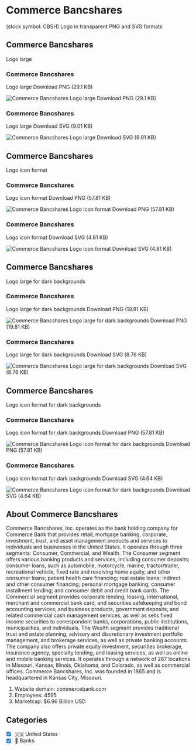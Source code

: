 # Commerce Bancshares
 (stock symbol: CBSH) Logo in transparent PNG and SVG formats

## Commerce Bancshares
 Logo large

### Commerce Bancshares
 Logo large Download PNG (29.1 KB)

![Commerce Bancshares
 Logo large Download PNG (29.1 KB)](/img/orig/CBSH_BIG-3bdb9ea8.png)

### Commerce Bancshares
 Logo large Download SVG (9.01 KB)

![Commerce Bancshares
 Logo large Download SVG (9.01 KB)](/img/orig/CBSH_BIG-10053c06.svg)

## Commerce Bancshares
 Logo icon format

### Commerce Bancshares
 Logo icon format Download PNG (57.81 KB)

![Commerce Bancshares
 Logo icon format Download PNG (57.81 KB)](/img/orig/CBSH-4059fb8a.png)

### Commerce Bancshares
 Logo icon format Download SVG (4.81 KB)

![Commerce Bancshares
 Logo icon format Download SVG (4.81 KB)](/img/orig/CBSH-ff81f9e0.svg)

## Commerce Bancshares
 Logo large for dark backgrounds

### Commerce Bancshares
 Logo large for dark backgrounds Download PNG (19.81 KB)

![Commerce Bancshares
 Logo large for dark backgrounds Download PNG (19.81 KB)](/img/orig/CBSH_BIG.D-f25288e2.png)

### Commerce Bancshares
 Logo large for dark backgrounds Download SVG (8.76 KB)

![Commerce Bancshares
 Logo large for dark backgrounds Download SVG (8.76 KB)](/img/orig/CBSH_BIG.D-ff582cc2.svg)

## Commerce Bancshares
 Logo icon format for dark backgrounds

### Commerce Bancshares
 Logo icon format for dark backgrounds Download PNG (57.81 KB)

![Commerce Bancshares
 Logo icon format for dark backgrounds Download PNG (57.81 KB)](/img/orig/CBSH.D-7675dc86.png)

### Commerce Bancshares
 Logo icon format for dark backgrounds Download SVG (4.64 KB)

![Commerce Bancshares
 Logo icon format for dark backgrounds Download SVG (4.64 KB)](/img/orig/CBSH.D-5b4a9786.svg)

## About Commerce Bancshares


Commerce Bancshares, Inc. operates as the bank holding company for Commerce Bank that provides retail, mortgage banking, corporate, investment, trust, and asset management products and services to individuals and businesses in the United States. It operates through three segments: Consumer, Commercial, and Wealth. The Consumer segment offers various banking products and services, including consumer deposits; consumer loans, such as automobile, motorcycle, marine, tractor/trailer, recreational vehicle, fixed rate and revolving home equity, and other consumer loans; patient health care financing; real estate loans; indirect and other consumer financing; personal mortgage banking; consumer installment lending; and consumer debit and credit bank cards. The Commercial segment provides corporate lending, leasing, international, merchant and commercial bank card, and securities safekeeping and bond accounting services; and business products, government deposits, and related commercial cash management services, as well as sells fixed income securities to correspondent banks, corporations, public institutions, municipalities, and individuals. The Wealth segment provides traditional trust and estate planning, advisory and discretionary investment portfolio management, and brokerage services, as well as private banking accounts. The company also offers private equity investment, securities brokerage, insurance agency, specialty lending, and leasing services, as well as online and mobile banking services. It operates through a network of 287 locations in Missouri, Kansas, Illinois, Oklahoma, and Colorado, as well as commercial offices. Commerce Bancshares, Inc. was founded in 1865 and is headquartered in Kansas City, Missouri.

1. Website domain: commercebank.com
2. Employees: 4595
3. Marketcap: $6.96 Billion USD


## Categories
- [x] 🇺🇸 United States
- [x] 🏦 Banks
